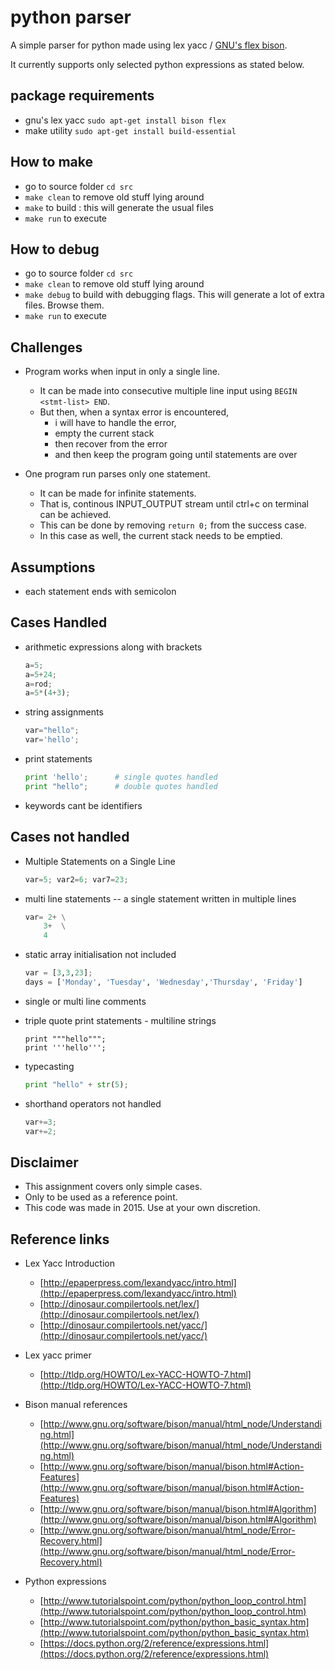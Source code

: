 # python parser

A simple parser for python made using lex yacc / [GNU's flex bison](https://www.gnu.org/software/bison/manual/).

It currently supports only selected python expressions as stated below.

## package requirements

- gnu's lex yacc `sudo apt-get install bison flex`
- make utility `sudo apt-get install build-essential`

## How to make

- go to source folder `cd src`
- `make clean` to remove old stuff lying around
- `make` to build : this will generate the usual files
- `make run` to execute

## How to debug

- go to source folder `cd src`
- `make clean` to remove old stuff lying around
- `make debug` to build with debugging flags. This will generate a lot of extra files. Browse them.
- `make run` to execute

## Challenges

- Program works when input in only a single line.
  - It can be made into consecutive multiple line input using  `BEGIN <stmt-list> END`.
  - But then, when a syntax error is encountered,
    - i will have to handle the error,
    - empty the current stack 
    - then recover from the error
    - and then keep the program going until statements are over

- One program run parses only one statement. 
  - It can be made for infinite statements.
  - That is, continous INPUT_OUTPUT stream until ctrl+c on terminal can be achieved.
  - This can be done by removing `return 0;` from the success case.
  - In this case as well, the current stack needs to be emptied.

## Assumptions

- each statement ends with semicolon

## Cases Handled

- arithmetic expressions along with brackets
    ```python
	a=5;
	a=5+24;
	a=rod;
	a=5*(4+3);
    ```

- string assignments
    ```python
 	var="hello";
	var='hello';
    ```

- print statements
	```python
    print 'hello';		# single quotes handled
	print "hello";		# double quotes handled
    ```

- keywords cant be identifiers

## Cases not handled

- Multiple Statements on a Single Line 
    ```python
    var=5; var2=6; var7=23;
    ```

- multi line statements -- a single statement written in multiple lines
    ```python
    var= 2+ \
        3+	\
        4
    ```

- static array initialisation not included  
    ```python
    var = [3,3,23];
    days = ['Monday', 'Tuesday', 'Wednesday','Thursday', 'Friday']
    ```

- single or multi line comments

- triple quote print statements - multiline strings
    ```
	print """hello""";
	print '''hello''';
    ```

- typecasting
    ```python
    print "hello" + str(5);
    ```

- shorthand operators not handled
    ```python
    var+=3;
    var+=2;
    ```

## Disclaimer

- This assignment covers only simple cases.
- Only to be used as a reference point.
- This code was made in 2015. Use at your own discretion.

## Reference links

- Lex Yacc Introduction 
  - [http://epaperpress.com/lexandyacc/intro.html](http://epaperpress.com/lexandyacc/intro.html)
  - [http://dinosaur.compilertools.net/lex/](http://dinosaur.compilertools.net/lex/)
  - [http://dinosaur.compilertools.net/yacc/](http://dinosaur.compilertools.net/yacc/)

- Lex yacc primer
  - [http://tldp.org/HOWTO/Lex-YACC-HOWTO-7.html](http://tldp.org/HOWTO/Lex-YACC-HOWTO-7.html)

- Bison manual references
  - [http://www.gnu.org/software/bison/manual/html_node/Understanding.html](http://www.gnu.org/software/bison/manual/html_node/Understanding.html)
  - [http://www.gnu.org/software/bison/manual/bison.html#Action-Features](http://www.gnu.org/software/bison/manual/bison.html#Action-Features)
  - [http://www.gnu.org/software/bison/manual/bison.html#Algorithm](http://www.gnu.org/software/bison/manual/bison.html#Algorithm)
  - [http://www.gnu.org/software/bison/manual/html_node/Error-Recovery.html](http://www.gnu.org/software/bison/manual/html_node/Error-Recovery.html)

- Python expressions 
  - [http://www.tutorialspoint.com/python/python_loop_control.htm](http://www.tutorialspoint.com/python/python_loop_control.htm)
  - [http://www.tutorialspoint.com/python/python_basic_syntax.htm](http://www.tutorialspoint.com/python/python_basic_syntax.htm)
  - [https://docs.python.org/2/reference/expressions.html](https://docs.python.org/2/reference/expressions.html)
